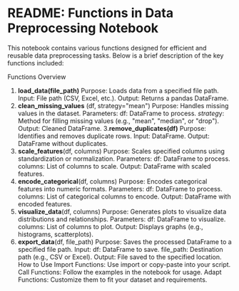 # README: Functions in Data Preprocessing Notebook
This notebook contains various functions designed for efficient and reusable data preprocessing tasks. Below is a brief description of the key functions included:

Functions Overview
1. **load_data(file_path)**
Purpose: Loads data from a specified file path.
Input: File path (CSV, Excel, etc.).
Output: Returns a pandas DataFrame.
2. **clean_missing_values**
 (df, strategy="mean")
Purpose: Handles missing values in the dataset.
Parameters:
df: DataFrame to process.
*strateg*y: Method for filling missing values (e.g., "mean", "median", or "drop").
Output: Cleaned DataFrame.
3.**remove_duplicates(df)**
Purpose: Identifies and removes duplicate rows.
Input: DataFrame.
Output: DataFrame without duplicates.
1. **scale_features**(df, columns)
Purpose: Scales specified columns using standardization or normalization.
Parameters:
df: DataFrame to process.
columns: List of columns to scale.
Output: DataFrame with scaled features.
1. **encode_categorical**(df, columns)
Purpose: Encodes categorical features into numeric formats.
Parameters:
df: DataFrame to process.
columns: List of categorical columns to encode.
Output: DataFrame with encoded features.
1. **visualize_data**(df, columns)
Purpose: Generates plots to visualize data distributions and relationships.
Parameters:
df: DataFrame to visualize.
columns: List of columns to plot.
Output: Displays graphs (e.g., histograms, scatterplots).
1. **export_data**(df, file_path)
Purpose: Saves the processed DataFrame to a specified file path.
Input:
df: DataFrame to save.
file_path: Destination path (e.g., CSV or Excel).
Output: File saved to the specified location.
How to Use
Import Functions: Use import or copy-paste into your script.
Call Functions: Follow the examples in the notebook for usage.
Adapt Functions: Customize them to fit your dataset and requirements.
 
